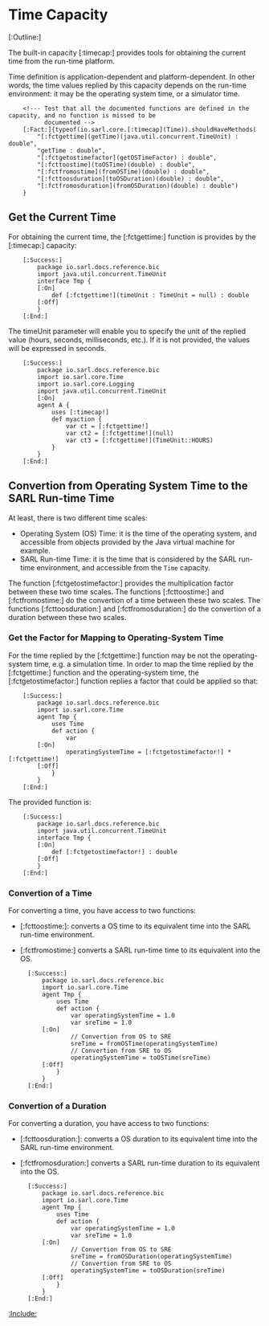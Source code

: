# Time Capacity

[:Outline:]

The built-in capacity [:timecap:] provides tools for obtaining the current time from the run-time platform.

Time definition is application-dependent and platform-dependent. In other words,
the time values replied by this capacity depends on the run-time environment:
it may be the operating system time, or a simulator time.

		<!--- Test that all the documented functions are defined in the capacity, and no function is missed to be
		      documented --> 
		[:Fact:]{typeof(io.sarl.core.[:timecap](Time)).shouldHaveMethods(
			"[:fctgettime](getTime)(java.util.concurrent.TimeUnit) : double",
			"getTime : double",
			"[:fctgetostimefactor](getOSTimeFactor) : double",
			"[:fcttoostime](toOSTime)(double) : double",
			"[:fctfromostime](fromOSTime)(double) : double",
			"[:fcttoosduration](toOSDuration)(double) : double",
			"[:fctfromosduration](fromOSDuration)(double) : double")
		}


## Get the Current Time

For obtaining the current time, the [:fctgettime:] function is provides by the [:timecap:] capacity:

		[:Success:]
			package io.sarl.docs.reference.bic
			import java.util.concurrent.TimeUnit
			interface Tmp {
			[:On]
				def [:fctgettime!](timeUnit : TimeUnit = null) : double
			[:Off]
			}
		[:End:]


The timeUnit parameter will enable you to specify the unit of the replied
value (hours, seconds, milliseconds, etc.). If it is not provided,
the values will be expressed in seconds.

		[:Success:]
			package io.sarl.docs.reference.bic
			import io.sarl.core.Time
			import io.sarl.core.Logging
			import java.util.concurrent.TimeUnit
			[:On]
			agent A {
				uses [:timecap!]
				def myaction {
					var ct = [:fctgettime!]
					var ct2 = [:fctgettime!](null)
					var ct3 = [:fctgettime!](TimeUnit::HOURS)
				}
			}
		[:End:]



## Convertion from Operating System Time to the SARL Run-time Time

At least, there is two different time scales:

* Operating System (OS) Time: it is the time of the operating system, and accessible from objects provided by the Java virtual machine for example.
* SARL Run-time Time: it is the time that is considered by the SARL run-time environment, and accessible from the `Time` capacity.


The function [:fctgetostimefactor:] provides the multiplication factor between these two time scales.
The functions [:fcttoostime:] and [:fctfromostime:] do the convertion of a time between these two scales.
The functions [:fcttoosduration:] and [:fctfromosduration:] do the convertion of a duration between these two scales.


### Get the Factor for Mapping to Operating-System Time

For the time replied by the [:fctgettime:] function may be not the operating-system time, e.g. a simulation time.
In order to map the time replied by the [:fctgettime:] function and the operating-system time, the
[:fctgetostimefactor:] function replies a factor that could be applied so that:

		[:Success:]
			package io.sarl.docs.reference.bic
			import io.sarl.core.Time
			agent Tmp {
				uses Time
				def action {
					var
			[:On]
					operatingSystemTime = [:fctgetostimefactor!] * [:fctgettime!]
			[:Off]
				}
			}
		[:End:]

The provided function is:

		[:Success:]
			package io.sarl.docs.reference.bic
			import java.util.concurrent.TimeUnit
			interface Tmp {
			[:On]
				def [:fctgetostimefactor!] : double
			[:Off]
			}
		[:End:]


### Convertion of a Time

For converting a time, you have access to two functions:

* [:fcttoostime:]: converts a OS time to its equivalent time into the SARL run-time environment. 
* [:fctfromostime:] converts a SARL run-time time to its equivalent into the OS.

		[:Success:]
			package io.sarl.docs.reference.bic
			import io.sarl.core.Time
			agent Tmp {
				uses Time
				def action {
					var operatingSystemTime = 1.0
					var sreTime = 1.0
			[:On]
					// Convertion from OS to SRE
					sreTime = fromOSTime(operatingSystemTime)
					// Convertion from SRE to OS
					operatingSystemTime = toOSTime(sreTime)
			[:Off]
				}
			}
		[:End:]


### Convertion of a Duration

For converting a duration, you have access to two functions:

* [:fcttoosduration:]: converts a OS duration to its equivalent time into the SARL run-time environment. 
* [:fctfromosduration:] converts a SARL run-time duration to its equivalent into the OS.

		[:Success:]
			package io.sarl.docs.reference.bic
			import io.sarl.core.Time
			agent Tmp {
				uses Time
				def action {
					var operatingSystemTime = 1.0
					var sreTime = 1.0
			[:On]
					// Convertion from OS to SRE
					sreTime = fromOSDuration(operatingSystemTime)
					// Convertion from SRE to OS
					operatingSystemTime = toOSDuration(sreTime)
			[:Off]
				}
			}
		[:End:]


[:Include:](../../legal.inc)
